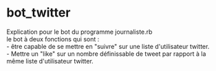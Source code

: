 # bot_twitter

<p>Explication pour le bot du programme journaliste.rb<br />
le bot à deux fonctions qui sont :<br />
	- être capable de se mettre en "suivre" sur une liste d'utilisateur twitter.<br />
	- Mettre un "like" sur un nombre définissable de tweet par rapport à la même liste d'utilisateur twitter.<br />
</p>